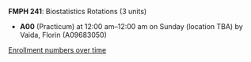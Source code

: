 **FMPH 241**: Biostatistics Rotations (3 units)

- **A00** (Practicum) at 12:00 am–12:00 am on Sunday (location TBA) by Vaida, Florin (A09683050)

[Enrollment numbers over time](./FMPH241.tsv)
